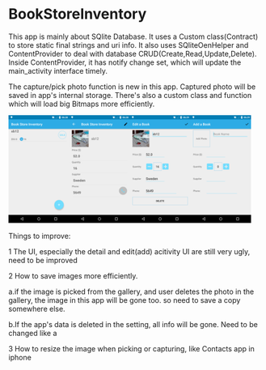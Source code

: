 # BookStoreInventory
This app is mainly about SQlite Database.
It uses a Custom class(Contract) to store static final strings and uri info.
It also uses SQliteOenHelper and ContentProvider to deal with database CRUD(Create,Read,Update,Delete).
Inside ContentProvider, it has notify change set, which will update the main_activity interface timely.

The capture/pick photo function is new in this app. Captured photo will be saved in app's internal storage.
There's also a custom class and function which will load big Bitmaps more efficiently.

<img src="/images/bookstoreinventory1.png" width="120" height="213"/><img src="/images/bookstoreinventory2.png" width="120" height="213"/><img src="/images/bookstoreinventory3.png" width="120" height="213"/><img src="/images/bookstoreinventory4.png" width="120" height="213"/>

Things to improve:

1 The UI, especially the detail and edit(add) acitivity UI are still very ugly, need to be improved

2 How to save images more efficiently.

a.if the image is picked from the gallery, and user deletes the photo in the gallery, the image in this app will be gone too.
so need to save a copy somewhere else.

b.If the app's data is deleted in the setting, all info will be gone. Need to be changed like a

3 How to resize the image when picking or capturing, like Contacts app in iphone
